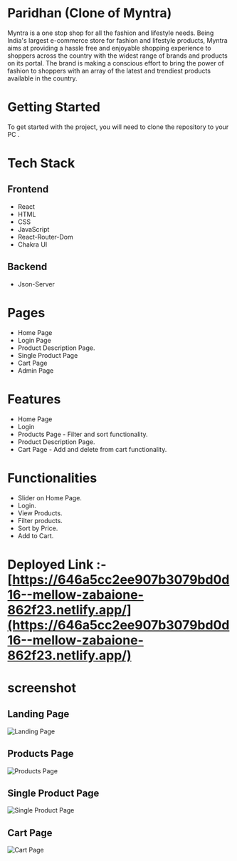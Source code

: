 # Paridhan (Clone of Myntra)

Myntra is a one stop shop for all the fashion and lifestyle needs. Being India's largest e-commerce store for fashion and lifestyle products, Myntra aims at providing a hassle free and enjoyable shopping experience to shoppers across the country with the widest range of brands and products on its portal. The brand is making a conscious effort to bring the power of fashion to shoppers with an array of the latest and trendiest products available in the country.

# Getting Started
To get started with the project, you will need to clone the repository to your PC .

# Tech Stack

## Frontend

- React
- HTML 
- CSS
- JavaScript
- React-Router-Dom
- Chakra UI

## Backend
- Json-Server

# Pages
- Home Page
- Login Page
- Product Description Page.
- Single Product Page
- Cart Page
- Admin Page

# Features
- Home Page
- Login
- Products Page - Filter and sort functionality.
- Product Description Page.
- Cart Page - Add and delete from cart functionality.

# Functionalities
- Slider on Home Page.
- Login.
- View Products.
- Filter products.
- Sort by Price.
- Add to Cart.

# Deployed Link :- [https://646a5cc2ee907b3079bd0d16--mellow-zabaione-862f23.netlify.app/](https://646a5cc2ee907b3079bd0d16--mellow-zabaione-862f23.netlify.app/)

# screenshot

## Landing Page
<img src="" alt="Landing Page" /> 

## Products Page
<img src="" alt="Products Page" /> 

## Single Product Page
<img src="" alt="Single Product Page" /> 

## Cart Page
<img src="" alt="Cart Page" /> 






